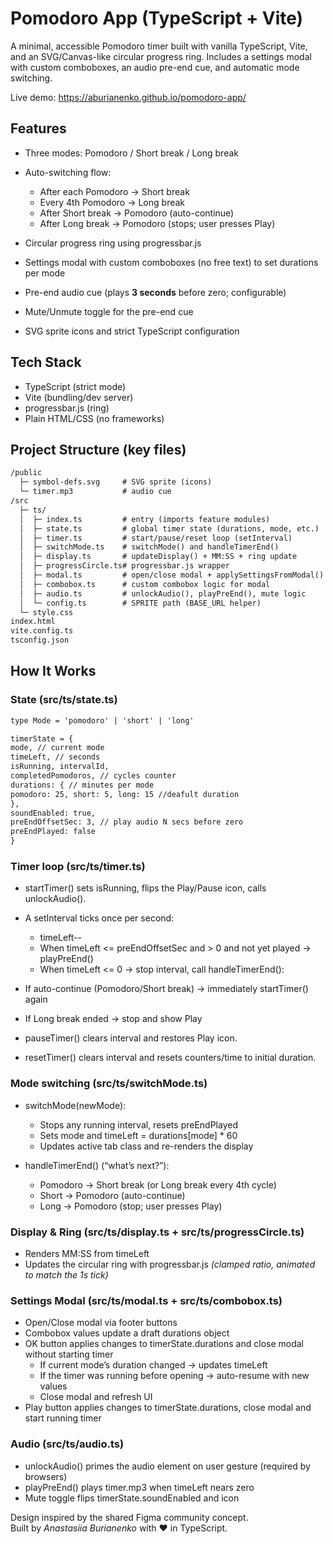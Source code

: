 # Pomodoro App (TypeScript + Vite)

A minimal, accessible Pomodoro timer built with vanilla TypeScript, Vite, and an SVG/Canvas-like circular progress ring. Includes a settings modal with custom comboboxes, an audio pre-end cue, and automatic mode switching.

Live demo: <https://aburianenko.github.io/pomodoro-app/>

## Features

- Three modes: Pomodoro / Short break / Long break
- Auto-switching flow:

  - After each Pomodoro → Short break
  - Every 4th Pomodoro → Long break
  - After Short break → Pomodoro (auto-continue)
  - After Long break → Pomodoro (stops; user presses Play)

- Circular progress ring using progressbar.js
- Settings modal with custom comboboxes (no free text) to set durations per mode
- Pre-end audio cue (plays **3 seconds** before zero; configurable)
- Mute/Unmute toggle for the pre-end cue
- SVG sprite icons and strict TypeScript configuration

## Tech Stack

- TypeScript (strict mode)
- Vite (bundling/dev server)
- progressbar.js (ring)
- Plain HTML/CSS (no frameworks)

## Project Structure (key files)

```txt pomodoro-app
/public
  ├─ symbol-defs.svg     # SVG sprite (icons)
  └─ timer.mp3           # audio cue
/src
  ├─ ts/
  │  ├─ index.ts         # entry (imports feature modules)
  │  ├─ state.ts         # global timer state (durations, mode, etc.)
  │  ├─ timer.ts         # start/pause/reset loop (setInterval)
  │  ├─ switchMode.ts    # switchMode() and handleTimerEnd()
  │  ├─ display.ts       # updateDisplay() + MM:SS + ring update
  │  ├─ progressCircle.ts# progressbar.js wrapper
  │  ├─ modal.ts         # open/close modal + applySettingsFromModal()
  │  ├─ combobox.ts      # custom combobox logic for modal
  │  ├─ audio.ts         # unlockAudio(), playPreEnd(), mute logic
  │  └─ config.ts        # SPRITE path (BASE_URL helper)
  └─ style.css
index.html
vite.config.ts
tsconfig.json
```

## How It Works

### State (src/ts/state.ts)

```txt
type Mode = 'pomodoro' | 'short' | 'long'

timerState = {
mode, // current mode
timeLeft, // seconds
isRunning, intervalId,
completedPomodoros, // cycles counter
durations: { // minutes per mode
pomodoro: 25, short: 5, long: 15 //deafult duration
},
soundEnabled: true,
preEndOffsetSec: 3, // play audio N secs before zero
preEndPlayed: false
}
```

### Timer loop (src/ts/timer.ts)

- startTimer() sets isRunning, flips the Play/Pause icon, calls unlockAudio().
- A setInterval ticks once per second:

  - timeLeft--
  - When timeLeft <= preEndOffsetSec and > 0 and not yet played → playPreEnd()
  - When timeLeft <= 0 → stop interval, call handleTimerEnd():

- If auto-continue (Pomodoro/Short break) → immediately startTimer() again
- If Long break ended → stop and show Play
- pauseTimer() clears interval and restores Play icon.
- resetTimer() clears interval and resets counters/time to initial duration.

### Mode switching (src/ts/switchMode.ts)

- switchMode(newMode):

  - Stops any running interval, resets preEndPlayed
  - Sets mode and timeLeft = durations[mode] \* 60
  - Updates active tab class and re-renders the display

- handleTimerEnd() (“what’s next?”):
  - Pomodoro → Short break (or Long break every 4th cycle)
  - Short → Pomodoro (auto-continue)
  - Long → Pomodoro (stop; user presses Play)

### Display & Ring (src/ts/display.ts + src/ts/progressCircle.ts)

- Renders MM:SS from timeLeft
- Updates the circular ring with progressbar.js _(clamped ratio, animated to match the 1s tick)_

### Settings Modal (src/ts/modal.ts + src/ts/combobox.ts)

- Open/Close modal via footer buttons
- Combobox values update a draft durations object
- OK button applies changes to timerState.durations and close modal without starting timer
  - If current mode’s duration changed → updates timeLeft
  - If the timer was running before opening → auto-resume with new values
  - Close modal and refresh UI
- Play button applies changes to timerState.durations, close modal and start running timer

### Audio (src/ts/audio.ts)

- unlockAudio() primes the audio element on user gesture (required by browsers)
- playPreEnd() plays timer.mp3 when timeLeft nears zero
- Mute toggle flips timerState.soundEnabled and icon

Design inspired by the shared Figma community concept.\
Built by _Anastasiia Burianenko_ with ❤️ in TypeScript.
